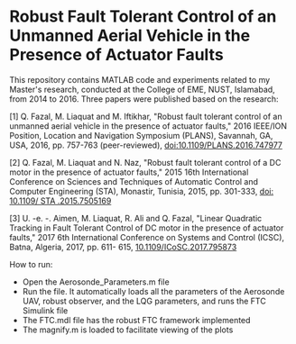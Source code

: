 # Robust Fault Tolerant Control of an Unmanned Aerial Vehicle in the Presence of Actuator Faults

This repository contains MATLAB code and experiments related to my Master's research, conducted at the College of EME, NUST, Islamabad, from 2014 to 2016. Three papers were published based on the research:

[1] Q. Fazal, M. Liaquat and M. Iftikhar, "Robust fault tolerant control of an unmanned aerial vehicle in the presence of actuator faults," 2016 IEEE/ION Position, Location and Navigation Symposium (PLANS), Savannah, GA, USA, 2016, pp. 757-763 (peer-reviewed), [doi:10.1109/PLANS.2016.747977](https://ieeexplore.ieee.org/document/7479770)

[2] Q. Fazal, M. Liaquat and N. Naz, "Robust fault tolerant control of a DC motor in the presence of actuator faults," 2015 16th International Conference on Sciences and Techniques of Automatic Control and Computer Engineering (STA), Monastir, Tunisia, 2015, pp. 301-333, [doi: 10.1109/ STA .2015.7505169](https://ieeexplore.ieee.org/abstract/document/7505169)

[3] U. -e. -. Aimen, M. Liaquat, R. Ali and Q. Fazal, "Linear Quadratic Tracking in Fault Tolerant Control of DC motor in the presence of actuator faults," 2017 6th International Conference on Systems and Control (ICSC), Batna, Algeria, 2017, pp. 611- 615, [10.1109/ICoSC.2017.795873](https://ieeexplore.ieee.org/abstract/document/7958738)

How to run:
- Open the Aerosonde_Parameters.m file
- Run the file. It automatically loads all the parameters of the Aerosonde UAV, robust observer, and the LQG parameters, and runs the FTC Simulink file
- The FTC.mdl file has the robust FTC framework implemented
- The magnify.m is loaded to facilitate viewing of the plots
